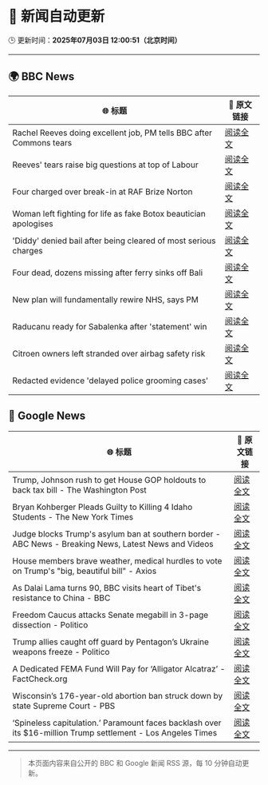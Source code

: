 # 🧠 新闻自动更新

🕒 更新时间：**2025年07月03日 12:00:51（北京时间）**

---

## 🌍 BBC News

| 🌐 标题 | 🔗 原文链接 |
|--------|-------------|
| Rachel Reeves doing excellent job, PM tells BBC after Commons tears | [阅读全文](https://www.bbc.com/news/articles/cly26wpez97o) |
| Reeves' tears raise big questions at top of Labour | [阅读全文](https://www.bbc.com/news/articles/cn0qr9wlpnqo) |
| Four charged over break-in at RAF Brize Norton | [阅读全文](https://www.bbc.com/news/articles/cly1jejw4xeo) |
| Woman left fighting for life as fake Botox beautician apologises | [阅读全文](https://www.bbc.com/news/articles/c89eey7jjeno) |
| 'Diddy' denied bail after being cleared of most serious charges | [阅读全文](https://www.bbc.com/news/articles/cjd2e310k25o) |
| Four dead, dozens missing after ferry sinks off Bali | [阅读全文](https://www.bbc.com/news/articles/cew0yz5xw1no) |
| New plan will fundamentally rewire NHS, says PM | [阅读全文](https://www.bbc.com/news/articles/cy5wpe9r1d6o) |
| Raducanu ready for Sabalenka after 'statement' win | [阅读全文](https://www.bbc.com/sport/tennis/articles/c86g079z8l9o) |
| Citroen owners left stranded over airbag safety risk | [阅读全文](https://www.bbc.com/news/articles/c0m8872n9gxo) |
| Redacted evidence 'delayed police grooming cases' | [阅读全文](https://www.bbc.com/news/articles/cgq7n3lyyjqo) |

## 📰 Google News

| 🌐 标题 | 🔗 原文链接 |
|--------|-------------|
| Trump, Johnson rush to get House GOP holdouts to back tax bill - The Washington Post | [阅读全文](https://news.google.com/rss/articles/CBMikAFBVV95cUxNTzhfT2o0Y3FOTEVtU1UzdU5sbXBnSl9kZ3lVR2txWFFNR2Q5TGU2RWdfOUxsRERxLWF6Q3pWRGhENmY2TzQwQWtvdVFJaFdWYVprZmZmTnJQVF8xN1NTbTFOSzUxVmZQQXo2bWRwQmd5MmRJZWpjb0h0ZFFCLUh3aW9hYy1feDk1bkd3anVqcjQ?oc=5) |
| Bryan Kohberger Pleads Guilty to Killing 4 Idaho Students - The New York Times | [阅读全文](https://news.google.com/rss/articles/CBMie0FVX3lxTE5iQ09zblBBcndWa0Nqb1BHaEdYWGczd0xFTGxmRVRvYmVUTlpqOUxsRHN5OFlEaWlaMzhUSTRtcmRTNUZEZ3dZcEpRcVVWd3NUdUxjeEVMNW9IUHRCMzB0QUNWVjRsdXZUM1ZXeWowYlN2b3F0UUNVZ0M3UQ?oc=5) |
| Judge blocks Trump's asylum ban at southern border - ABC News - Breaking News, Latest News and Videos | [阅读全文](https://news.google.com/rss/articles/CBMilgFBVV95cUxQaEN5bzZTT0taSmpkSDMwTjEtcFlEaTlZb19Ja1BNYmFEVXpQQnVOWjZwUEwteEEybVBibjN4WEctaWJTX3ZZY2o0TFd3ejYxbUlMM1RjVDlRMEwtSzd0Wm54R2J0R0c0NzRBVmUxRTYtajh3eG5XbURSMm90Wld5RTVFc0JuUUROcENjQmRJM2Y4V3JUNGfSAZsBQVVfeXFMUC1lLXJxWjV6SXVIQU5uSEFaMUx6Nmh6eGxXVjV2VFlEeUlpLWItZ1ZYNnJRdnFRb2JFOWp3bEFBOHVRWWxGRng5TUVzUlFjdGo1NlF4c3cwdXYtQVdmRnBoYzRqSzExbmJkYnpIclhCVlRmSzI2YURFR29fM0pfX3F3Rm1OaGNPUjJWZVg5cWpKaTIteVVEX2hsVUE?oc=5) |
| House members brave weather, medical hurdles to vote on Trump's "big, beautiful bill" - Axios | [阅读全文](https://news.google.com/rss/articles/CBMihAFBVV95cUxOMjVTZWtQRlRvVkxwZ1dhYU54WmQ5RXZPYTBEVlhxaTljV1l0SlItQ1RkNm1RZTFvSnpyOWUtcWpveGpnNmR6cWVQZ2o3M1N4cTVrV1JBMDlHM1VnRFVtYldjaXRMM2dPOVQ2dmtkd1BOVlFfc01qUWFPSm9VZ2F4cFVTdkc?oc=5) |
| As Dalai Lama turns 90, BBC visits heart of Tibet's resistance to China - BBC | [阅读全文](https://news.google.com/rss/articles/CBMiWkFVX3lxTE5hZ2xJXzFVYWtzRDcyb3BZSTd2U0VGWVZTaDRBN1lJYlV0S2Z6V3VEaVAySWZZaTZRdkFiWXhGdC00bVJCZmFUWUJjdG9iU0lYUUJ2Z3I0NGlIUdIBX0FVX3lxTFBlSlFKNDV4YWJ5Y0lhRDFJZ1ZmVjJkZ082NDlWRGZJT2hpYXFGZzh0MDZxRWE0MEdkQkxmSTdiNDd6d3pncjhSS0pnaVppc3JIX1FqczhHcVdnazY5aXRR?oc=5) |
| Freedom Caucus attacks Senate megabill in 3-page dissection - Politico | [阅读全文](https://news.google.com/rss/articles/CBMioAFBVV95cUxNb2JXbFA2SmVIWDhpdnNBOVFRcVhfLXlpUElLUjJBNllmQTZCaEZVOWdUZkhrQ1Y3dkVPTjk0OHhPa3VMUVpIMllTUXBkdnN1bnFseDlxUDBBSWd2b0lma29sZFhFWkZWdnJNT2pMTlREb3ZKNHJ4eEZqSHVWR0pXUW9lb1lKaW1FTW9NV0pBSFJEZUJPb0JvenlTMWxFRkth?oc=5) |
| Trump allies caught off guard by Pentagon’s Ukraine weapons freeze - Politico | [阅读全文](https://news.google.com/rss/articles/CBMikAFBVV95cUxNRUVzUXVEdTE4RHJMNUJzYmhPUXBCeXBoRWZINGd1bTBxVkJORlJobWxPaFZld2hVR0x5WmEtRXBmSmN6Y215NWxUcUZFZTlTM01NNHpwSm02dFczNHV3OWJPNE9PYS15SG0tS2RIbUdyWERCMERGSXhQcjY3UmxWU0hLQWN2cnI4RDJOa2dMcTE?oc=5) |
| A Dedicated FEMA Fund Will Pay for ‘Alligator Alcatraz’ - FactCheck.org | [阅读全文](https://news.google.com/rss/articles/CBMikgFBVV95cUxPbVE0YlNYSk90eGdZWEp2UDdlMjdMWkI1dFV2eTRLcXdMd0lkWHJtRDdleC1DQ0ZjbWRtYVU5Y2llWUozcEQxOFF6V2xSaHJzSDlBb0NqTGcyV3l2eGFUOFRyTGtuVHZ0TjIzUndNRDdKbGk1NW5JdG81TVZKcVVueEVJaXdiUVBIejZtWWFjUmcxdw?oc=5) |
| Wisconsin’s 176-year-old abortion ban struck down by state Supreme Court - PBS | [阅读全文](https://news.google.com/rss/articles/CBMiqwFBVV95cUxQWjA2RVdwR09kclA5NmRlalNFUkpEUFF1MVZZRl82aS15ZU9ISFhka2NOcjNNdWZFSk5wZGdaMzI5dE9hekpYZm5RVmlrcFJLWXV3c2hybXA5bkE2OFNUXy04NUl2bFdVdW0tTzhBcWV0cVZtQm1IT054LXhqV3lSQVlnbHlTY2ExYjdVbWZLU0czN0lUTzhZWlU1MS1iWHhmaVlqcHlsQ3Fra2PSAbABQVVfeXFMUFNWVHppcmpwaWV0NkdRUHdDRlJRZTVlaFpoMkc1RlpoOGFwMUNSbkJmOGx2SEtMdWtWQ2d2YmNibGowYU1iZm5GVkxrNFI2YWZWZzhaOWp6X2czT184Z2JTOUlTV0xHM0JnVGJLaEFjNTBqT08xcFpBSXVlUUR1TkMza2ZwYmdqbXpuYkoyaEdjVVk5cThBTVNLanpnMlN5OXRtaW9pSGFlMUhPdy1jS0I?oc=5) |
| ‘Spineless capitulation.’ Paramount faces backlash over its $16-million Trump settlement - Los Angeles Times | [阅读全文](https://news.google.com/rss/articles/CBMi0AFBVV95cUxPZkM1eFZLSnU4UmlIX0NiS014X3JOUGlWY0FadTdJdlZvbTZUVEpzQXc2RGt5VjRldnA2Vy00R25XV0tyTVh4cUQ5aVlJWFROS3dQRDdsdS1VblVWZ0JUcml3UjM1Y1JrbEJkblBRTldwa0taMVdVYlFzMkhRZ0d0d18tLTVva2p0OTY3b1c4T1JMb2VVRmRtWktKaFNjMlhZVEZuRGdlbDc4V0d1UHMxRl9xbzAxZzlLMk1nRGUyRDZUV2RfanFZdjBQdWpudnFr?oc=5) |

---
> 本页面内容来自公开的 BBC 和 Google 新闻 RSS 源，每 10 分钟自动更新。